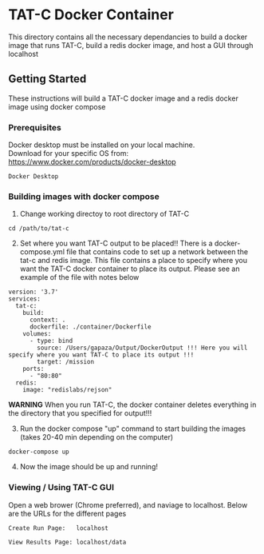 # TAT-C Docker Container

This directory contains all the necessary dependancies to build a docker image that runs TAT-C, build a redis docker image, and host a GUI through localhost


## Getting Started

These instructions will build a TAT-C docker image and a redis docker image using docker compose

### Prerequisites

Docker desktop must be installed on your local machine. <br>
Download for your specific OS from: https://www.docker.com/products/docker-desktop

```
Docker Desktop
```

### Building images with docker compose


1. Change working directoy to root directory of TAT-C

```
cd /path/to/tat-c
```

2. Set where you want TAT-C output to be placed!!
    There is a docker-compose.yml file that contains code to set up a network between the tat-c and redis image. This file contains a place to specify where
    you want the TAT-C docker container to place its output. Please see an example of the file with notes below

```
version: '3.7'
services:
  tat-c:
    build:
      context: .
      dockerfile: ./container/Dockerfile
    volumes:
      - type: bind
        source: /Users/gapaza/Output/DockerOutput !!! Here you will specify where you want TAT-C to place its output !!!
        target: /mission
    ports:
      - "80:80"
  redis:
    image: "redislabs/rejson"
```
**WARNING** When you run TAT-C, the docker container deletes everything in the directory that you specified for output!!!

3. Run the docker compose "up" command to start building the images (takes 20-40 min depending on the computer)

```
docker-compose up
```

4. Now the image should be up and running! 


### Viewing / Using TAT-C GUI

Open a web brower (Chrome preferred), and naviage to localhost. Below are the URLs for the different pages

```
Create Run Page:   localhost
```
```
View Results Page: localhost/data
```





